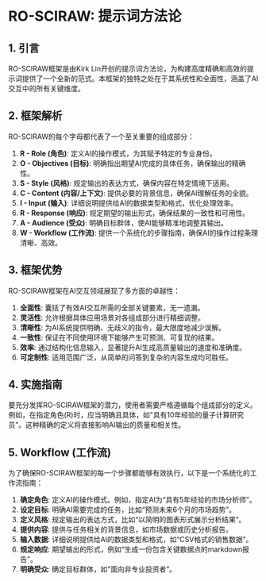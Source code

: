# RO-SCIRAW: 提示词方法论

## 1. 引言

RO-SCIRAW框架是由Kirk Lin开创的提示词方法论，为构建高度精确和高效的提示词提供了一个全新的范式。本框架的独特之处在于其系统性和全面性，涵盖了AI交互中的所有关键维度。

## 2. 框架解析

RO-SCIRAW的每个字母都代表了一个至关重要的组成部分：

1. **R - Role (角色)**: 定义AI的操作模式，为其赋予特定的专业身份。
2. **O - Objectives (目标)**: 明确指出期望AI完成的具体任务，确保输出的精确性。
3. **S - Style (风格)**: 规定输出的表达方式，确保内容在特定情境下适用。
4. **C - Content (内容/上下文)**: 提供必要的背景信息，确保AI理解任务的全貌。
5. **I - Input (输入)**: 详细说明提供给AI的数据类型和格式，优化处理效率。
6. **R - Response (响应)**: 规定期望的输出形式，确保结果的一致性和可用性。
7. **A - Audience (受众)**: 明确目标群体，使AI能够精准地调整其输出。
8. **W - Workflow (工作流)**: 提供一个系统化的步骤指南，确保AI的操作过程条理清晰、高效。

## 3. 框架优势

RO-SCIRAW框架在AI交互领域展现了多方面的卓越性：

1. **全面性**: 囊括了有效AI交互所需的全部关键要素，无一遗漏。
2. **灵活性**: 允许根据具体应用场景对各组成部分进行精细调整。
3. **清晰性**: 为AI系统提供明确、无歧义的指令，最大限度地减少误解。
4. **一致性**: 保证在不同使用环境下能够产生可预测、可复现的结果。
5. **效率**: 通过结构化信息输入，显著提升AI生成高质量输出的速度和准确度。
6. **可定制性**: 适用范围广泛，从简单的问答到复杂的内容生成均可胜任。

## 4. 实施指南

要充分发挥RO-SCIRAW框架的潜力，使用者需要严格遵循每个组成部分的定义。例如，在指定角色(R)时，应当明确且具体，如"具有10年经验的量子计算研究员"。这种精确的定义将直接影响AI输出的质量和相关性。

## 5. Workflow (工作流)

为了确保RO-SCIRAW框架的每一个步骤都能够有效执行，以下是一个系统化的工作流指南：

1. **确定角色**: 定义AI的操作模式。例如，指定AI为“具有5年经验的市场分析师”。
2. **设定目标**: 明确AI需要完成的任务，比如“预测未来6个月的市场趋势”。
3. **定义风格**: 规定输出的表达方式，比如“以简明的图表形式展示分析结果”。
4. **提供内容**: 提供与任务相关的背景信息，如市场数据或历史分析报告。
5. **输入数据**: 详细说明提供给AI的数据类型和格式，如“CSV格式的销售数据”。
6. **规定响应**: 期望输出的形式，例如“生成一份包含关键数据点的markdown报告”。
7. **明确受众**: 确定目标群体，如“面向非专业投资者”。
